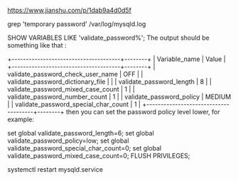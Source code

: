 https://www.jianshu.com/p/1dab9a4d0d5f

grep 'temporary password' /var/log/mysqld.log



SHOW VARIABLES LIKE 'validate_password%';
The output should be something like that :

+--------------------------------------+--------+
| Variable_name                        | Value  |
+--------------------------------------+--------+
| validate_password_check_user_name    | OFF    |
| validate_password_dictionary_file    |        |
| validate_password_length             | 8      |
| validate_password_mixed_case_count   | 1      |
| validate_password_number_count       | 1      |
| validate_password_policy             | MEDIUM |
| validate_password_special_char_count | 1      |
+--------------------------------------+--------+
then you can set the password policy level lower, for example:

set global validate_password_length=6;
set global validate_password_policy=low;
set global validate_password_special_char_count=0;
set global validate_password_mixed_case_count=0;
FLUSH PRIVILEGES;



systemctl restart mysqld.service